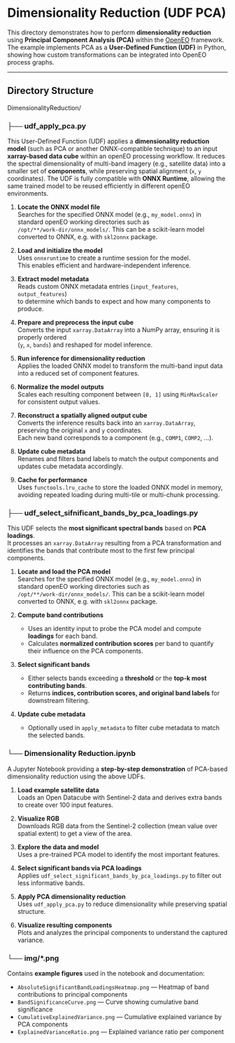 # Dimensionality Reduction (UDF PCA)

This directory demonstrates how to perform **dimensionality reduction** using **Principal Component Analysis (PCA)** within the [OpenEO](https://openeo.org) framework.  
The example implements PCA as a **User-Defined Function (UDF)** in Python, showing how custom transformations can be integrated into OpenEO process graphs.

---

## Directory Structure

DimensionalityReduction/

### **├── udf_apply_pca.py**

This User-Defined Function (UDF) applies a **dimensionality reduction model** (such as PCA or another ONNX-compatible technique) to an input **xarray-based data cube** within an openEO processing workflow. It reduces the spectral dimensionality of multi-band imagery (e.g., satellite data) into a smaller set of **components**, while preserving spatial alignment (`x`, `y` coordinates). The UDF is fully compatible with **ONNX Runtime**, allowing the same trained model to be reused efficiently in different openEO environments.

1. **Locate the ONNX model file**  
   Searches for the specified ONNX model (e.g., `my_model.onnx`) in standard openEO working directories such as  
   `/opt/**/work-dir/onnx_models/`. This can be a scikit-learn model converted to ONNX, e.g. with `skl2onnx` package.

2. **Load and initialize the model**  
   Uses `onnxruntime` to create a runtime session for the model.  
   This enables efficient and hardware-independent inference.

3. **Extract model metadata**  
   Reads custom ONNX metadata entries (`input_features`, `output_features`)  
   to determine which bands to expect and how many components to produce.

4. **Prepare and preprocess the input cube**  
   Converts the input `xarray.DataArray` into a NumPy array, ensuring it is properly ordered  
   (`y`, `x`, `bands`) and reshaped for model inference.

5. **Run inference for dimensionality reduction**  
   Applies the loaded ONNX model to transform the multi-band input data into a reduced set of component features.

6. **Normalize the model outputs**  
   Scales each resulting component between `[0, 1]` using `MinMaxScaler` for consistent output values.

7. **Reconstruct a spatially aligned output cube**  
   Converts the inference results back into an `xarray.DataArray`, preserving the original `x` and `y` coordinates.  
   Each new band corresponds to a component (e.g., `COMP1`, `COMP2`, …).

8. **Update cube metadata**  
   Renames and filters band labels to match the output components and updates cube metadata accordingly.

9. **Cache for performance**  
   Uses `functools.lru_cache` to store the loaded ONNX model in memory,  
   avoiding repeated loading during multi-tile or multi-chunk processing.
   
### **├── udf_select_sifnificant_bands_by_pca_loadings.py**

This UDF selects the **most significant spectral bands** based on **PCA loadings**.  
It processes an `xarray.DataArray` resulting from a PCA transformation and identifies the bands that contribute most to the first few principal components.  

1. **Locate and load the PCA model**  
   Searches for the specified ONNX model (e.g., `my_model.onnx`) in standard openEO working directories such as  
   `/opt/**/work-dir/onnx_models/`. This can be a scikit-learn model converted to ONNX, e.g. with `skl2onnx` package.

2. **Compute band contributions**  
   - Uses an identity input to probe the PCA model and compute **loadings** for each band.  
   - Calculates **normalized contribution scores** per band to quantify their influence on the PCA components.

3. **Select significant bands**  
   - Either selects bands exceeding a **threshold** or the **top-k most contributing bands**.  
   - Returns **indices, contribution scores, and original band labels** for downstream filtering.

4. **Update cube metadata**  
   - Optionally used in `apply_metadata` to filter cube metadata to match the selected bands.  

### **└── Dimensionality Reduction.ipynb**

A Jupyter Notebook providing a **step-by-step demonstration** of PCA-based dimensionality reduction using the above UDFs.  

1. **Load example satellite data**  
   Loads an Open Datacube with Sentinel-2 data and derives extra bands to create over 100 input features.

2. **Visualize RGB**  
   Downloads RGB data from the Sentinel-2 collection (mean value over spatial extent) to get a view of the area.

3. **Explore the data and model**  
   Uses a pre-trained PCA model to identify the most important features.

4. **Select significant bands via PCA loadings**  
   Applies `udf_select_significant_bands_by_pca_loadings.py` to filter out less informative bands.

5. **Apply PCA dimensionality reduction**  
   Uses `udf_apply_pca.py` to reduce dimensionality while preserving spatial structure.

6. **Visualize resulting components**  
   Plots and analyzes the principal components to understand the captured variance.



### **└── img/*.png**

Contains **example figures** used in the notebook and documentation:

- `AbsoluteSignificantBandLoadingsHeatmap.png` — Heatmap of band contributions to principal components  
- `BandSignificanceCurve.png` — Curve showing cumulative band significance  
- `CumulativeExplainedVariance.png` — Cumulative explained variance by PCA components  
- `ExplainedVarianceRatio.png` — Explained variance ratio per component

